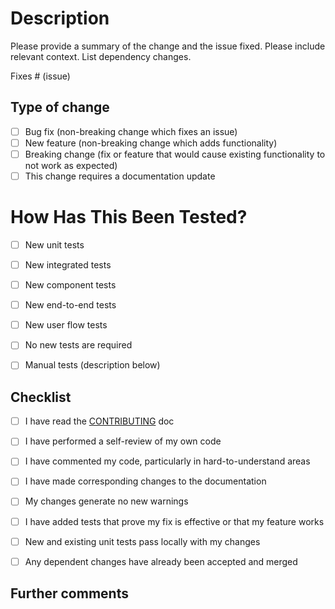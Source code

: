<!-- Provide a general summary of your changes in the Title above -->

# Description

Please provide a summary of the change and the issue fixed. Please include relevant context. List dependency changes.

Fixes # (issue)

## Type of change

<!-- Please delete options that are not relevant. -->

- [ ] Bug fix (non-breaking change which fixes an issue)
- [ ] New feature (non-breaking change which adds functionality)
- [ ] Breaking change (fix or feature that would cause existing functionality to not work as expected)
- [ ] This change requires a documentation update

# How Has This Been Tested?

<!-- Please describe the tests you ran to verify your changes. Provide instructions so we can reproduce. Please also list any relevant details for your test configuration -->

<!-- Please delete options that are not relevant. -->

- [ ] New unit tests
- [ ] New integrated tests
- [ ] New component tests
- [ ] New end-to-end tests
- [ ] New user flow tests
- [ ] No new tests are required
- [ ] Manual tests (description below)


## Checklist

<!-- Go over all the following points, and put an `x` in all the boxes that apply. -->
<!-- If you're unsure about any of these, don't hesitate to ask. We're here to help! -->

- [ ] I have read the [CONTRIBUTING](CONTRIBUTING.md) doc
- [ ] I have performed a self-review of my own code
- [ ] I have commented my code, particularly in hard-to-understand areas
- [ ] I have made corresponding changes to the documentation
- [ ] My changes generate no new warnings
- [ ] I have added tests that prove my fix is effective or that my feature works
- [ ] New and existing unit tests pass locally with my changes
- [ ] Any dependent changes have already been accepted and merged


## Further comments

<!-- If this is a relatively large or complex change, kick off the discussion by explaining why you chose the solution you did and what alternatives you considered, etc... -->